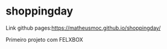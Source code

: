 # shoppingday

Link github pages:https://matheusmoc.github.io/shoppingday/

Primeiro projeto com FELXBOX
